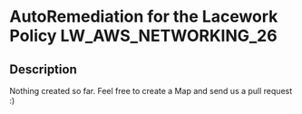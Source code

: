# AutoRemediation for the Lacework Policy LW_AWS_NETWORKING_26

## Description
Nothing created so far. Feel free to create a Map and send us a pull request :)
